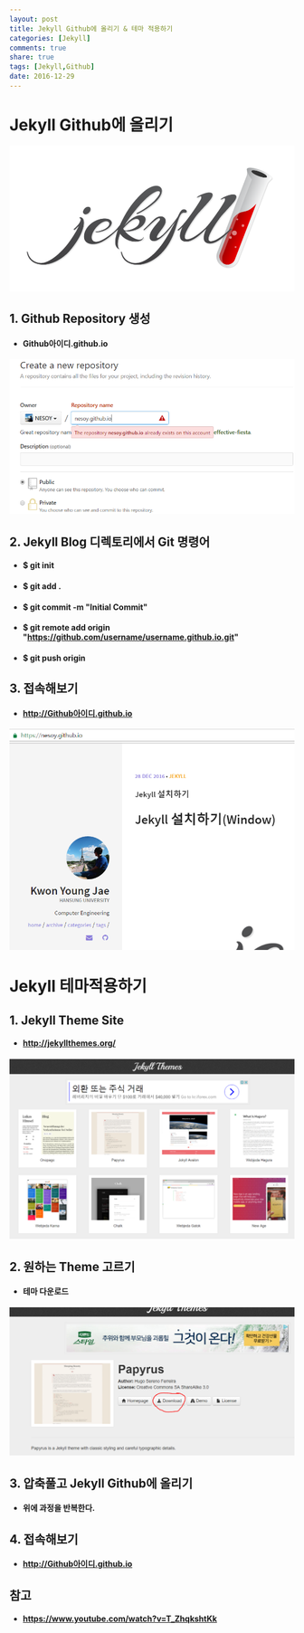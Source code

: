 ```yaml
---
layout: post
title: Jekyll Github에 올리기 & 테마 적용하기
categories: [Jekyll]
comments: true
share: true
tags: [Jekyll,Github]
date: 2016-12-29
---
```


# **Jekyll Github에 올리기**
![No Image](/assets/20161228/jekyll_logo.png)

## 1. Github Repository 생성
- #### Github아이디.github.io
![No Image](/assets/20161229/github_repository.PNG)

## 2. Jekyll Blog 디렉토리에서 Git 명령어
  - #### $ git init
  - #### $ git add .
  - #### $ git commit -m "Initial Commit"
  - #### $ git remote add origin "https://github.com/username/username.github.io.git"
  - #### $ git push origin

## 3. 접속해보기
  - #### http://Github아이디.github.io
  ![No Image](/assets/20161229/github_nesoy.PNG)


# **Jekyll 테마적용하기**

## 1. Jekyll Theme Site
- #### http://jekyllthemes.org/
![No Image](/assets/20161229/jekyll_themes.PNG)

## 2. 원하는 Theme 고르기
- #### 테마 다운로드
![No Image](/assets/20161229/jekyll_themes2.PNG)

## 3. 압축풀고 Jekyll Github에 올리기
- #### 위에 과정을 반복한다.

## 4. 접속해보기
  - #### http://Github아이디.github.io

## 참고
  - #### https://www.youtube.com/watch?v=T_ZhqkshtKk

